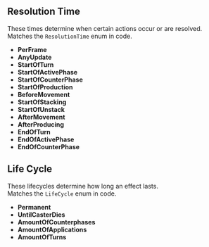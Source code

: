 

## Resolution Time

These times determine when certain actions occur or are resolved.\
Matches the `ResolutionTime` enum in code.

- **PerFrame**
- **AnyUpdate**
- **StartOfTurn**
- **StartOfActivePhase**
- **StartOfCounterPhase**
- **StartOfProduction**
- **BeforeMovement**
- **StartOfStacking**
- **StartOfUnstack**
- **AfterMovement**
- **AfterProducing**
- **EndOfTurn**
- **EndOfActivePhase**
- **EndOfCounterPhase**

## Life Cycle

These lifecycles determine how long an effect lasts.\
Matches the `LifeCycle` enum in code.

- **Permanent**
- **UntilCasterDies**
- **AmountOfCounterphases**
- **AmountOfApplications**
- **AmountOfTurns**